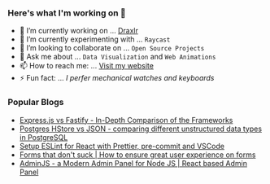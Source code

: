 ### Here's what I'm working on 👋

- 🔭 I’m currently working on ... [Draxlr](https://draxlr.com/)
- 🧪 I’m currently experimenting with ... `Raycast`
- 👯 I’m looking to collaborate on ... `Open Source Projects`
- 💬 Ask me about ... `Data Visualization` and `Web Animations`
- 📫 How to reach me: ... [Visit my website](https://nirnejak.com)
- ⚡ Fun fact: ... <em>I perfer mechanical watches and keyboards</em>

### Popular Blogs

- [Express.js vs Fastify - In-Depth Comparison of the Frameworks](https://www.inkoop.io/blog/express-vs-fastify-in-depth-comparison-of-node-js-frameworks/)
- [Postgres HStore vs JSON - comparing different unstructured data types in PostgreSQL](https://www.draxlr.com/blogs/postgres-hstore-vs-json-comparing-different-unstructured-data-types-in-postgresql/)
- [Setup ESLint for React with Prettier, pre-commit and VSCode](https://www.inkoop.io/blog/setup-eslint-for-react-with-prettier-pre-commit-and-vscode/)
- [Forms that don't suck | How to ensure great user experience on forms](https://www.inkoop.io/blog/how-to-ensure-great-user-experience-on-forms/)
- [AdminJS - a Modern Admin Panel for Node JS | React based Admin Panel
](https://www.inkoop.io/blog/adminjs-a-modern-admin-panel-for-node-js/)
